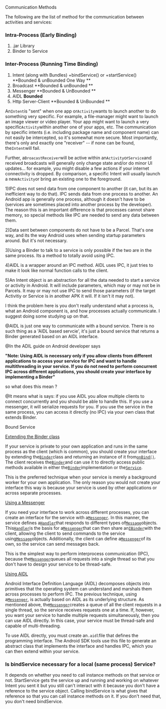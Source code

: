 Communication Methods

The following are the list of method for the communication between activities and services:

### Intra-Process \(Early Binding\)

1. .jar Library
2. Binder to Service

### Inter-Process \(Running Time Binding\)

1. Intent \(along with Bundles\) +bindService\(\)  or  +startService\(\)        **Bounded  &  unBounded     One Way **
2. Broadcast      **Bounded  &  unBounded ** 
3. Messenger     **Bounded  &  UnBounded **
4. AIDL            **Bounded**
5. Http Server-Client    **Bounded  &  UnBounded **

An`Intent`is "sent" when one app or`Activity`wants to launch another to do something very specific. For example, a file-manager might want to launch an image viewer or video player. Your app might want to launch a very specific`Activity`within another one of your apps, etc. The communication by specific intents \(i.e. including package name and component name\) can not easily be intercepted, so it's somewhat more secure. Most importantly, there's only and exactly one "receiver" -- if none can be found, the`Intent`will fail.

Further, a`BroacastReceiver`will be active within an`Activity`or`Service`and received broadcasts will generally only change state and/or do minor UI updates... for example, you might disable a few actions if your internet connectivity is dropped. By comparison, a specific Intent will usually launch a new`Activity`or bring an existing one to the foreground.

1\)IPC does not send data from one component to another \(it can, but its an inefficient way to do that\). IPC sends data from one process to another. An Android app is generally one process, although it doesn't have to be \(services are sometimes placed into another process by the developer\). The reason this is an important difference is that processes cannot share memory, so special methods like IPC are needed to send any data between them.

2\)Data sent between components do not have to be a Parcel. That's one way, and its the way Android uses when sending startup parameters around. But it's not necessary.

3\)Using a Binder to talk to a service is only possible if the two are in the same process. Its a method to totally avoid using IPC.

4\)AIDL is a wrapper around an IPC method. AIDL uses IPC, it just tries to make it look like normal function calls to the client.

5\)An Intent object is an abstraction for all the data needed to start a service or activity in Android. It will include parameters, which may or may not be in Parcels. It may or may not use IPC to send those parameters \(if the target Activitiy or Service is in another APK it will. If it isn't it may not\).

I think the problem here is you don't really understand what a process is, what an Android component is, and how processes actually communicate. I suggest doing some studying up on that.

@AIDL is just one way to communicate with a bound service. There is no such thing as a 'AIDL based servcie', it's just a bound service that returns a Binder generated based on an AIDL interface.

@In the ADIL guide on Android developer says

**"Note: Using AIDL is necessary only if you allow clients from different applications to access your service for IPC and want to handle multithreading in your service. If you do not need to perform concurrent IPC across different applications, you should create your interface by implementing a Binder"**

so what does this mean ?

@It means what is says: if you use AIDL you allow multiple clients to connect concurrently and you should be able to handle this. If you use a messenger, it will serialize requests for you. If you use the service in the same process, you can access it directly \(no IPC\) via your own class that extends Binder.

Bound Service

[Extending the Binder class](https://developer.android.com/guide/components/bound-services.html#Binder)

If your service is private to your own application and runs in the same process as the client \(which is common\), you should create your interface by extending the[`Binder`](https://developer.android.com/reference/android/os/Binder.html)class and returning an instance of it from[`onBind()`](https://developer.android.com/reference/android/app/Service.html#onBind%28android.content.Intent%29). The client receives the[`Binder`](https://developer.android.com/reference/android/os/Binder.html)and can use it to directly access public methods available in either the[`Binder`](https://developer.android.com/reference/android/os/Binder.html)implementation or the[`Service`](https://developer.android.com/reference/android/app/Service.html).

This is the preferred technique when your service is merely a background worker for your own application. The only reason you would not create your interface this way is because your service is used by other applications or across separate processes.

[Using a Messenger](https://developer.android.com/guide/components/bound-services.html#Messenger)

If you need your interface to work across different processes, you can create an interface for the service with a[`Messenger`](https://developer.android.com/reference/android/os/Messenger.html). In this manner, the service defines a[`Handler`](https://developer.android.com/reference/android/os/Handler.html)that responds to different types of[`Message`](https://developer.android.com/reference/android/os/Message.html)objects. This[`Handler`](https://developer.android.com/reference/android/os/Handler.html)is the basis for a[`Messenger`](https://developer.android.com/reference/android/os/Messenger.html)that can then share an[`IBinder`](https://developer.android.com/reference/android/os/IBinder.html)with the client, allowing the client to send commands to the service using[`Message`](https://developer.android.com/reference/android/os/Message.html)objects. Additionally, the client can define a[`Messenger`](https://developer.android.com/reference/android/os/Messenger.html)of its own, so the service can send messages back.

This is the simplest way to perform interprocess communication \(IPC\), because the[`Messenger`](https://developer.android.com/reference/android/os/Messenger.html)queues all requests into a single thread so that you don't have to design your service to be thread-safe.

[Using AIDL](https://developer.android.com/guide/components/aidl.html)

Android Interface Definition Language \(AIDL\) decomposes objects into primitives that the operating system can understand and marshals them across processes to perform IPC. The previous technique, using a[`Messenger`](https://developer.android.com/reference/android/os/Messenger.html), is actually based on AIDL as its underlying structure. As mentioned above, the[`Messenger`](https://developer.android.com/reference/android/os/Messenger.html)creates a queue of all the client requests in a single thread, so the service receives requests one at a time. If, however, you want your service to handle multiple requests simultaneously, then you can use AIDL directly. In this case, your service must be thread-safe and capable of multi-threading.

To use AIDL directly, you must create an`.aidl`file that defines the programming interface. The Android SDK tools use this file to generate an abstract class that implements the interface and handles IPC, which you can then extend within your service.

### Is bindService necessary for a local \(same process\) Service?

It depends on whether you need to call instance methods on that service or not. StartService gets the service up and running and working on whatever Intent you sent it but you still can't interact with it because you don't have a reference to the service object. Calling bindService is what gives that reference so that you can call instance methods on it. If you don't need that, you don't need bindService.

# 



